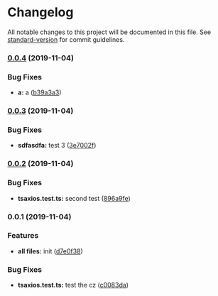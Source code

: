 # Changelog

All notable changes to this project will be documented in this file. See [standard-version](https://github.com/conventional-changelog/standard-version) for commit guidelines.

### [0.0.4](https://github.com/zzalmo/tsAxios/compare/v0.0.3...v0.0.4) (2019-11-04)


### Bug Fixes

* **a:** a ([b39a3a3](https://github.com/zzalmo/tsAxios/commit/b39a3a3956517787f7feefae2c83d1ffafae8ade))

### [0.0.3](https://github.com/zzalmo/tsAxios/compare/v0.0.2...v0.0.3) (2019-11-04)


### Bug Fixes

* **sdfasdfa:** test 3 ([3e7002f](https://github.com/zzalmo/tsAxios/commit/3e7002fd02393058401bddcf20c2bc0b0164ccfc))

### [0.0.2](https://github.com/zzalmo/tsAxios/compare/v0.0.1...v0.0.2) (2019-11-04)


### Bug Fixes

* **tsaxios.test.ts:** second test ([896a9fe](https://github.com/zzalmo/tsAxios/commit/896a9fe9da85d5943f80b6930505cf849165248b))

### 0.0.1 (2019-11-04)


### Features

* **all files:** init ([d7e0f38](https://github.com/zzalmo/tsAxios/commit/d7e0f387a6b4da8d715fbf4fff789ea8ad66ed27))


### Bug Fixes

* **tsaxios.test.ts:** test the cz ([c0083da](https://github.com/zzalmo/tsAxios/commit/c0083daa5b60826758d0bb37b4b6e27864b00a97))
